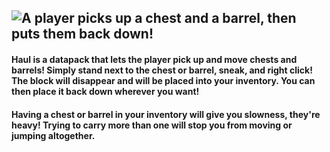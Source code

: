![A player picks up a chest and a barrel, then puts them back down!](https://github.com/maybejake/haul/blob/main/haul%20demo.gif?raw=true)
---
#### Haul is a datapack that lets the player pick up and move chests and barrels! Simply stand next to the chest or barrel, sneak, and right click! The block will disappear and will be placed into your inventory. You can then place it back down wherever you want!

#### Having a chest or barrel in your inventory will give you slowness, they're heavy! Trying to carry more than one will stop you from moving or jumping altogether.
